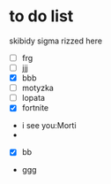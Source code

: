 # to do list
skibidy sigma rizzed here
- [ ] frg
- [ ] jjj
- [x] bbb
- [ ] motyzka
- [ ] lopata
- [x] fortnite 
- i see you:Morti
- 
- [x] bb
- ggg
